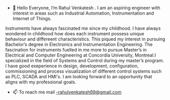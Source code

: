 - 👋 Hello Everyone, 
I’m Rahul Venkatesh . I am an aspiring engineer with interest in areas such as Industrial Automation, Instrumentation and Internet of Things.

Instruments have always fascinated me since my childhood. I have always wondered in childhood how does each instrument possess unique behaviour and differeent characteristics. This piqued my interest in pursuing Bachelor’s degree in Electronics and Instrumentation Engineering. The fascination for instruments fuelled 
in me more to pursue Master’s in Electrical and Computer Engineering at Concordia University, Montreal.I specialized in the field of Systems and Control 
during my master’s program. I have good exeperience in design, development, configuration, commissioning and process visualization of different control systems
such as PLC, SCADA and HMI's. I am looking forward to an opportunity that aligns with my professional goals.


- 📫 To reach me mail -rahulvenkatesh69@gmail.com



